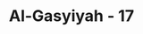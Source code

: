 ---
title: "Al-Gasyiyah - 17"
no: 17
arabic_no: ١٧
ayah: اَفَلَا يَنْظُرُوْنَ اِلَى الْاِبِلِ كَيْفَ خُلِقَتْۗ
translation: "Maka tidakkah mereka memperhatikan unta, bagaimana diciptakan?"
tafsir: "Dalam ayat-ayat ini, Allah mempertanyakan apakah mereka tidak memperhatikan bagaimana unta, yang ada di depan mata mereka dan dipergunakan setiap waktu, diciptakan. Bagaimana pula langit yang berada di tempat yang tinggi tanpa tiang; bagaimana gunung-gunung dipancangkan dengan kukuh, tidak bergoyang dan dijadikan petunjuk bagi orang yang dalam perjalanan. Di atasnya terdapat danau dan mata air yang dapat dipergunakan untuk keperluan manusia, mengairi tumbuh-tumbuhan, dan memberi minum binatang ternak. Bagaimana pula bumi dihamparkan sebagai tempat tinggal bagi manusia.\n\nApabila mereka telah memperhatikan semua itu dengan seksama, tentu mereka akan mengakui bahwa penciptanya dapat membangkitkan manusia kembali pada hari Kiamat."
---